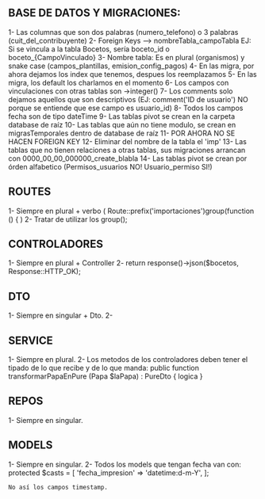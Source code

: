 ## BASE DE DATOS Y MIGRACIONES:
1- Las columnas que son dos palabras (numero_telefono) o 3 palabras (cuit_del_contribuyente)
2- Foreign Keys --> nombreTabla_campoTabla EJ: Si se vincula a la tabla Bocetos, sería boceto_id o boceto_{CampoVinculado}
3- Nombre tabla: Es en plural (organismos) y snake case (campos_plantillas, emision_config_pagos)
4- En las migra, por ahora dejamos los index que tenemos, despues los reemplazamos
5- En las migra, los default los charlamos en el momento
6- Los campos con vinculaciones con otras tablas son ->integer()
7- Los comments solo dejamos aquellos que son descriptivos (EJ: comment('ID de usuario') NO porque se entiende que ese campo es usuario_id)
8- Todos los campos fecha son de tipo dateTime
9- Las tablas pivot se crean en la carpeta database de raíz
10- Las tablas que aún no tiene modulo, se crean en migrasTemporales dentro de database de raíz
11- POR AHORA NO SE HACEN FOREIGN KEY
12- Eliminar del nombre de la tabla el 'imp'
13- Las tablas que no tienen relaciones a otras tablas, sus migraciones arrancan con 0000_00_00_000000_create_blabla
14- Las tablas pivot se crean por órden alfabetico (Permisos_usuarios NO! Usuario_permiso SI!)

## ROUTES 
1- Siempre en plural + verbo (
    Route::prefix('importaciones')group(function () {
)
2- Tratar de utilizar los group();
## CONTROLADORES
1- Siempre en plural + Controller
2- return response()->json($bocetos, Response::HTTP_OK);

## DTO
1- Siempre en singular + Dto.
2-

## SERVICE 
1- Siempre en plural.
2- Los metodos de los controladores deben tener el tipado de lo que recibe y de lo que manda:
    public function transformarPapaEnPure (Papa $laPapa) : PureDto { logica }

## REPOS
1- Siempre en singular.

## MODELS
1- Siempre en singular.
2- Todos los models que tengan fecha van con:
    protected $casts = [
        'fecha_impresion'  => 'datetime:d-m-Y',
    ];
    
    No así los campos timestamp.

